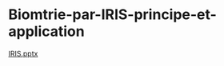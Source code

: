 # Biomtrie-par-IRIS-principe-et-application
[IRIS.pptx](https://github.com/Nisrinek/Biomtrie-par-IRIS-principe-et-application/files/9800786/IRIS.pptx)
